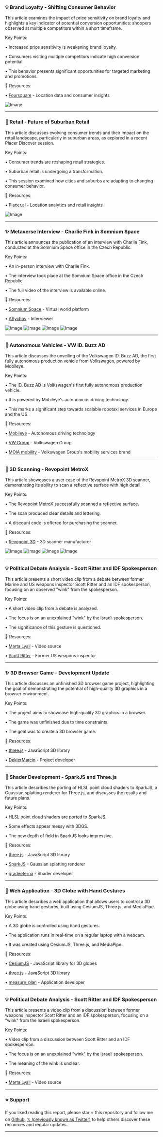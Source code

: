 ### 💡 Brand Loyalty - Shifting Consumer Behavior

This article examines the impact of price sensitivity on brand loyalty and highlights a key indicator of potential conversion opportunities: shoppers observed at multiple competitors within a short timeframe.

Key Points:

• Increased price sensitivity is weakening brand loyalty.


• Consumers visiting multiple competitors indicate high conversion potential.


• This behavior presents significant opportunities for targeted marketing and promotions.



🔗 Resources:

• [Foursquare](https://x.com/Foursquare) - Location data and consumer insights


![Image](https://pbs.twimg.com/media/GuY-xu-XMAAWj9f?format=jpg&name=small)


---

### 🚀 Retail - Future of Suburban Retail

This article discusses evolving consumer trends and their impact on the retail landscape, particularly in suburban areas, as explored in a recent Placer Discover session.

Key Points:

• Consumer trends are reshaping retail strategies.


• Suburban retail is undergoing a transformation.


• This session examined how cities and suburbs are adapting to changing consumer behavior.



🔗 Resources:

• [Placer.ai](https://x.com/Placer_ai) - Location analytics and retail insights


![Image](https://pbs.twimg.com/ext_tw_video_thumb/1938300890621816832/pu/img/RlaQMXqqgi62tWZt.jpg)


---

### ✨ Metaverse Interview - Charlie Fink in Somnium Space

This article announces the publication of an interview with Charlie Fink, conducted at the Somnium Space office in the Czech Republic.

Key Points:

• An in-person interview with Charlie Fink.


• The interview took place at the Somnium Space office in the Czech Republic.


• The full video of the interview is available online.



🔗 Resources:

• [Somnium Space](https://x.com/SomniumSpace) - Virtual world platform


• [ASychov](https://x.com/ASychov) - Interviewer


![Image](https://pbs.twimg.com/media/GuXUoyCXEAAvVFL?format=jpg&name=360x360)
![Image](https://pbs.twimg.com/media/GuXUoyBXEAAMdpW?format=jpg&name=360x360)
![Image](https://pbs.twimg.com/media/GuXUoyAXAAAm5lG?format=jpg&name=360x360)
![Image](https://pbs.twimg.com/media/GuXUoyPWUAAqCMP?format=jpg&name=360x360)


---

### 🤖 Autonomous Vehicles - VW ID. Buzz AD

This article discusses the unveiling of the Volkswagen ID. Buzz AD, the first fully autonomous production vehicle from Volkswagen, powered by Mobileye.

Key Points:

• The ID. Buzz AD is Volkswagen's first fully autonomous production vehicle.


• It is powered by Mobileye's autonomous driving technology.


• This marks a significant step towards scalable robotaxi services in Europe and the US.



🔗 Resources:

• [Mobileye](https://x.com/Mobileye) - Autonomous driving technology


• [VW Group](https://x.com/VWGroup) - Volkswagen Group


• [MOIA mobility](https://x.com/MOIAmobility) - Volkswagen Group's mobility services brand


---

### 🚀 3D Scanning - Revopoint MetroX

This article showcases a user case of the Revopoint MetroX 3D scanner, demonstrating its ability to scan a reflective surface with high detail.

Key Points:

• The Revopoint MetroX successfully scanned a reflective surface.


• The scan produced clear details and lettering.


• A discount code is offered for purchasing the scanner.



🔗 Resources:

• [Revopoint 3D](https://x.com/Revopoint3d) - 3D scanner manufacturer


![Image](https://pbs.twimg.com/media/GuXZ5jrXMAAqlnr?format=jpg&name=360x360)
![Image](https://pbs.twimg.com/media/GuXZ6xMWUAA5ZBk?format=jpg&name=360x360)
![Image](https://pbs.twimg.com/media/GuXZ7_UWkAAqHZw?format=jpg&name=360x360)
![Image](https://pbs.twimg.com/media/GuXZ9NoXYAAzXUF?format=jpg&name=360x360)


---

### 💡 Political Debate Analysis - Scott Ritter and IDF Spokesperson

This article presents a short video clip from a debate between former Marine and US weapons inspector Scott Ritter and an IDF spokesperson, focusing on an observed "wink" from the spokesperson.

Key Points:

• A short video clip from a debate is analyzed.


• The focus is on an unexplained "wink" by the Israeli spokesperson.


• The significance of this gesture is questioned.



🔗 Resources:

• [Marta Lyall](https://x.com/Marta_Lyall) - Video source


• [Scott Ritter](https://x.com/RealScottRitter) - Former US weapons inspector


---

### ✨ 3D Browser Game - Development Update

This article discusses an unfinished 3D browser game project, highlighting the goal of demonstrating the potential of high-quality 3D graphics in a browser environment.

Key Points:

• The project aims to showcase high-quality 3D graphics in a browser.


• The game was unfinished due to time constraints.


• The goal was to create a 3D browser game.


🔗 Resources:


• [three.js](https://x.com/threejs) - JavaScript 3D library


• [DekierMarcin](https://x.com/DekierMarcin) - Project developer


---

### 🤖 Shader Development - SparkJS and Three.js

This article describes the porting of HLSL point cloud shaders to SparkJS, a Gaussian splatting renderer for Three.js, and discusses the results and future plans.

Key Points:

• HLSL point cloud shaders are ported to SparkJS.


• Some effects appear messy with 3DGS.


• The new depth of field in SparkJS looks impressive.



🔗 Resources:

• [three.js](https://x.com/threejs) - JavaScript 3D library


• [SparkJS](https://x.com/sparkjsdev) - Gaussian splatting renderer


• [gradeeterna](https://x.com/gradeeterna) - Shader developer


---

### 🚀 Web Application - 3D Globe with Hand Gestures

This article describes a web application that allows users to control a 3D globe using hand gestures, built using CesiumJS, Three.js, and MediaPipe.

Key Points:

• A 3D globe is controlled using hand gestures.


• The application runs in real-time on a regular laptop with a webcam.


• It was created using CesiumJS, Three.js, and MediaPipe.


🔗 Resources:

• [CesiumJS](https://x.com/CesiumJS) - JavaScript library for 3D globes


• [three.js](https://x.com/threejs) - JavaScript 3D library


• [measure_plan](https://x.com/measure_plan) - Application developer


---

### 💡 Political Debate Analysis - Scott Ritter and IDF Spokesperson

This article presents a video clip from a discussion between former weapons inspector Scott Ritter and an IDF spokesperson, focusing on a "wink" from the Israeli spokesperson.

Key Points:

• Video clip from a discussion between Scott Ritter and an IDF spokesperson.


• The focus is on an unexplained "wink" by the Israeli spokesperson.


• The meaning of the wink is unclear.


🔗 Resources:

• [Marta Lyall](https://x.com/Marta_Lyall) - Video source


---

### ⭐️ Support

If you liked reading this report, please star ⭐️ this repository and follow me on [Github](https://github.com/Drix10), [𝕏 (previously known as Twitter)](https://x.com/DRIX_10_) to help others discover these resources and regular updates.

---